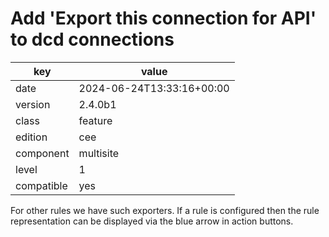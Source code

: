 [//]: # (werk v2)
# Add 'Export this connection for API' to dcd connections

key        | value
---------- | ---
date       | 2024-06-24T13:33:16+00:00
version    | 2.4.0b1
class      | feature
edition    | cee
component  | multisite
level      | 1
compatible | yes

For other rules we have such exporters. If a rule is configured then the rule
representation can be displayed via the blue arrow in action buttons.
